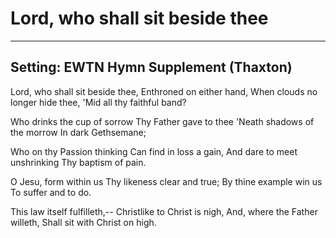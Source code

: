 # Lord, who shall sit beside thee

***

## Setting: EWTN Hymn Supplement (Thaxton)

Lord, who shall sit beside thee,
Enthroned on either hand,
When clouds no longer hide thee,
'Mid all thy faithful band?

Who drinks the cup of sorrow
Thy Father gave to thee
'Neath shadows of the morrow
In dark Gethsemane;

Who on thy Passion thinking
Can find in loss a gain,
And dare to meet unshrinking
Thy baptism of pain.

O Jesu, form within us
Thy likeness clear and true;
By thine example win us
To suffer and to do.

This law itself fulfilleth,--
Christlike to Christ is nigh,
And, where the Father willeth,
Shall sit with Christ on high.